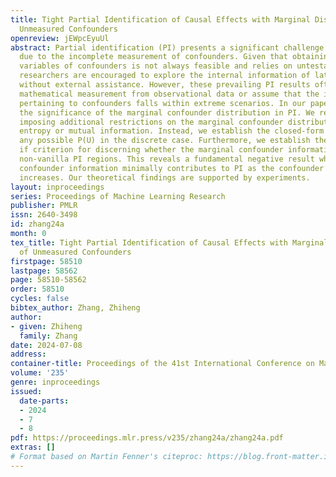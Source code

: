 ```yaml
---
title: Tight Partial Identification of Causal Effects with Marginal Distribution of
  Unmeasured Confounders
openreview: jEWpcEyuUl
abstract: Partial identification (PI) presents a significant challenge in causal inference
  due to the incomplete measurement of confounders. Given that obtaining auxiliary
  variables of confounders is not always feasible and relies on untestable assumptions,
  researchers are encouraged to explore the internal information of latent confounders
  without external assistance. However, these prevailing PI results often lack precise
  mathematical measurement from observational data or assume that the information
  pertaining to confounders falls within extreme scenarios. In our paper, we reassess
  the significance of the marginal confounder distribution in PI. We refrain from
  imposing additional restrictions on the marginal confounder distribution, such as
  entropy or mutual information. Instead, we establish the closed-form tight PI for
  any possible P(U) in the discrete case. Furthermore, we establish the if and only
  if criterion for discerning whether the marginal confounder information leads to
  non-vanilla PI regions. This reveals a fundamental negative result wherein the marginal
  confounder information minimally contributes to PI as the confounder’s cardinality
  increases. Our theoretical findings are supported by experiments.
layout: inproceedings
series: Proceedings of Machine Learning Research
publisher: PMLR
issn: 2640-3498
id: zhang24a
month: 0
tex_title: Tight Partial Identification of Causal Effects with Marginal Distribution
  of Unmeasured Confounders
firstpage: 58510
lastpage: 58562
page: 58510-58562
order: 58510
cycles: false
bibtex_author: Zhang, Zhiheng
author:
- given: Zhiheng
  family: Zhang
date: 2024-07-08
address:
container-title: Proceedings of the 41st International Conference on Machine Learning
volume: '235'
genre: inproceedings
issued:
  date-parts:
  - 2024
  - 7
  - 8
pdf: https://proceedings.mlr.press/v235/zhang24a/zhang24a.pdf
extras: []
# Format based on Martin Fenner's citeproc: https://blog.front-matter.io/posts/citeproc-yaml-for-bibliographies/
---
```


